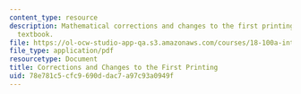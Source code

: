 ```yaml
---
content_type: resource
description: Mathematical corrections and changes to the first printing of the course
  textbook.
file: https://ol-ocw-studio-app-qa.s3.amazonaws.com/courses/18-100a-introduction-to-analysis-fall-2012/78e781c5cfc9690ddac7a97c93a0949f_MIT18_100AF12_Co1stprint.pdf
file_type: application/pdf
resourcetype: Document
title: Corrections and Changes to the First Printing
uid: 78e781c5-cfc9-690d-dac7-a97c93a0949f
---
```


